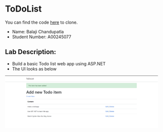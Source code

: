 # ToDoList

You can find the code [here](https://github.com/balajic19/ToDoList.git) to clone.

-  Name: Balaji Chandupatla  
-  Student Number: A00245077  

## Lab Description:  
- Build a basic Todo list web app using ASP.NET
- The UI looks as below

![TodoList](TodoList.png)